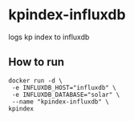 # kpindex-influxdb
logs kp index to influxdb

## How to run
```
docker run -d \
 -e INFLUXDB_HOST="influxdb" \
 -e INFLUXDB_DATABASE="solar" \
 --name "kpindex-influxdb" \
kpindex
```